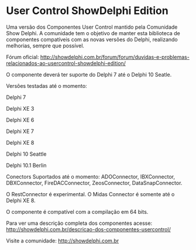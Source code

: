 # User Control ShowDelphi Edition

Uma versão dos Componentes User Control mantido pela Comunidade Show Delphi.
A comunidade tem o objetivo de manter esta biblioteca de componentes
compatíveis com as novas versões do Delphi, realizando melhorias, sempre 
que possível.

Fórum oficial: http://showdelphi.com.br/forum/forum/duvidas-e-problemas-relacionados-ao-usercontrol-showdelphi-edition/

O componente deverá ter suporte do Delphi 7 até o Delphi 10 Seatle.

Versões testadas até o momento:

Delphi 7

Delphi XE 3

Delphi XE 6

Delphi XE 7

Delphi XE 8

Delphi 10 Seattle

Delphi 10.1 Berlin

Conectors Suportados até o momento:
ADOConnector, IBXConnector, DBXConnector, FireDACConnector, ZeosConnector, DataSnapConnector.

O RestConnector é experimental.
O Midas Connector é somente até o Delphi XE 8.

O componente é compatível com a compilação em 64 bits.

Para ver uma descrição completa dos componentes acesse: http://showdelphi.com.br/descricao-dos-componentes-usercontrol/

Visite a comunidade: http://showdelphi.com.br


